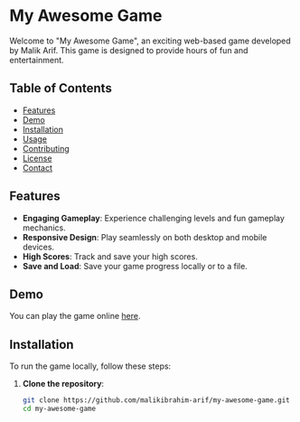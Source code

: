 # My Awesome Game

Welcome to "My Awesome Game", an exciting web-based game developed by Malik Arif. This game is designed to provide hours of fun and entertainment.

## Table of Contents
- [Features](#features)
- [Demo](#demo)
- [Installation](#installation)
- [Usage](#usage)
- [Contributing](#contributing)
- [License](#license)
- [Contact](#contact)

## Features
- **Engaging Gameplay**: Experience challenging levels and fun gameplay mechanics.
- **Responsive Design**: Play seamlessly on both desktop and mobile devices.
- **High Scores**: Track and save your high scores.
- **Save and Load**: Save your game progress locally or to a file.

## Demo
You can play the game online [here](https://malikibrahim-arif.github.io/my-awesome-game).

## Installation

To run the game locally, follow these steps:

1. **Clone the repository**:
   ```bash
   git clone https://github.com/malikibrahim-arif/my-awesome-game.git
   cd my-awesome-game

